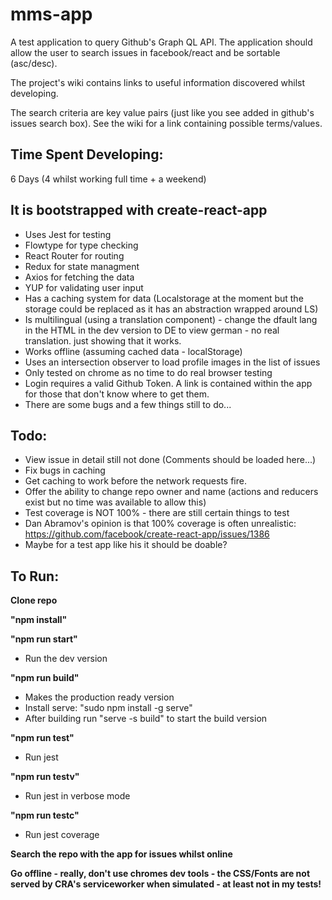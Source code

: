 # mms-app

A test application to query Github's Graph QL API. The application should allow the user to search issues in facebook/react and be sortable (asc/desc).

The project's wiki contains links to useful information discovered whilst developing. 

The search criteria are key value pairs (just like you see added in github's issues search box). See the wiki for a link containing possible terms/values.

## Time Spent Developing:
6 Days (4 whilst working full time + a weekend) 

## It is bootstrapped with create-react-app
* Uses Jest for testing
* Flowtype for type checking
* React Router for routing
* Redux for state managment
* Axios for fetching the data
* YUP for validating user input
* Has a caching system for data (Localstorage at the moment but the storage could be replaced as it has an abstraction wrapped around LS)
* Is multilingual (using a translation component) - change the dfault lang in the HTML in the dev version to DE to view german - no real translation. just showing that it works.
* Works offline (assuming cached data - localStorage)
* Uses an intersection observer to load profile images in the list of issues
* Only tested on chrome as no time to do real browser testing
* Login requires a valid Github Token. A link is contained within the app for those that don't know where to get them.
* There are some bugs and a few things still to do... 

## Todo:
* View issue in detail still not done (Comments should be loaded here...)
* Fix bugs in caching
* Get caching to work before the network requests fire.
* Offer the ability to change repo owner and name (actions and reducers exist but no time was available to allow this)
* Test coverage is NOT 100% - there are still certain things to test
* Dan Abramov's opinion is that 100% coverage is often unrealistic: https://github.com/facebook/create-react-app/issues/1386
* Maybe for a test app like his it should be doable?

## To Run:
**Clone repo**

**"npm install"**

**"npm run start"**
* Run the dev version

**"npm run build"**
* Makes the production ready version
* Install serve: "sudo npm install -g serve"
* After building run "serve -s build" to start the build version

**"npm run test"**
* Run jest

**"npm run testv"**
* Run jest in verbose mode

**"npm run testc"**
* Run jest coverage

**Search the repo with the app for issues whilst online**

**Go offline - really, don't use chromes dev tools - the CSS/Fonts are not served by CRA's serviceworker when simulated - at least not in my tests!**
